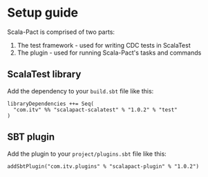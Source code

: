 # Setup guide

Scala-Pact is comprised of two parts:
1. The test framework - used for writing CDC tests in ScalaTest
1. The plugin - used for running Scala-Pact's tasks and commands

## ScalaTest library
Add the dependency to your `build.sbt` file like this:

```
libraryDependencies ++= Seq(
  "com.itv" %% "scalapact-scalatest" % "1.0.2" % "test"
)
```

## SBT plugin
Add the plugin to your `project/plugins.sbt` file like this:

```
addSbtPlugin("com.itv.plugins" % "scalapact-plugin" % "1.0.2")
```
